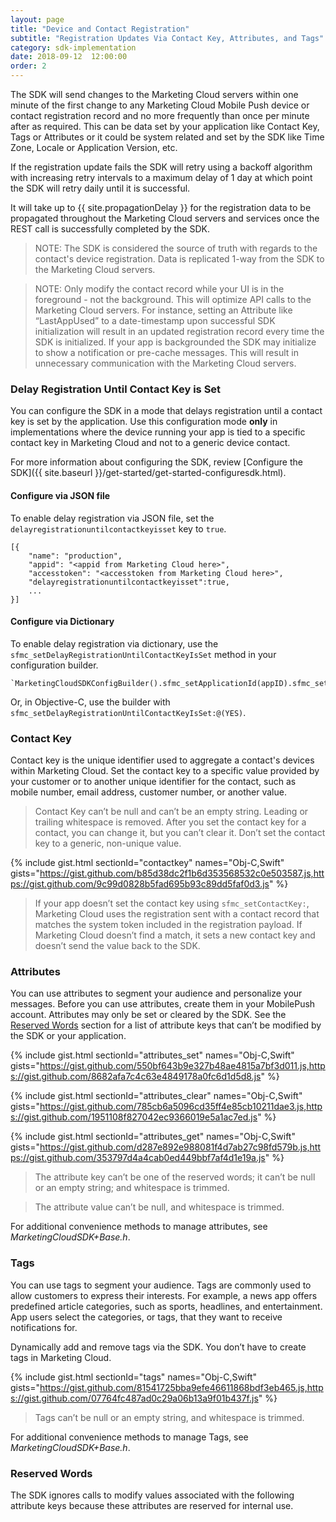 ```yaml
---
layout: page
title: "Device and Contact Registration"
subtitle: "Registration Updates Via Contact Key, Attributes, and Tags"
category: sdk-implementation
date: 2018-09-12  12:00:00
order: 2
---
```


The SDK will send changes to the Marketing Cloud servers within one minute of the first change to any Marketing Cloud Mobile Push device or contact registration record and no more frequently than once per minute after as required.  This can be data set by your application like Contact Key, Tags or Attributes or it could be system related and set by the SDK like Time Zone, Locale or Application Version, etc.

If the registration update fails the SDK will retry using a backoff algorithm with increasing retry intervals to a maximum delay of 1 day at which point the SDK will retry daily until it is successful.

It will take up to {{ site.propagationDelay }} for the registration data to be propagated throughout the Marketing Cloud servers and services once the REST call is successfully completed by the SDK.

> NOTE: The SDK is considered the source of truth with regards to the contact's device registration.  Data is replicated 1-way from the SDK to the Marketing Cloud servers.

> NOTE: Only modify the contact record while your UI is in the foreground - not the background.  This will optimize API calls to the Marketing Cloud servers.  For instance, setting an Attribute like “LastAppUsed” to a date-timestamp upon successful SDK initialization will result in an updated registration record every time the SDK is initialized.  If your app is backgrounded the SDK may initialize to show a notification or pre-cache messages.  This will result in unnecessary communication with the Marketing Cloud servers.

### Delay Registration Until Contact Key is Set

You can configure the SDK in a mode that delays registration until a contact key is set by the application. Use this configuration mode **only** in implementations where the device running your app is tied to a specific contact key in Marketing Cloud and not to a generic device contact.

For more information about configuring the SDK, review [Configure the SDK]({{ site.baseurl }}/get-started/get-started-configuresdk.html).

#### Configure via JSON file

To enable delay registration via JSON file, set the `delayregistrationuntilcontactkeyisset` key to `true`.

    [{
	    "name": "production",
	    "appid": "<appid from Marketing Cloud here>",
	    "accesstoken": "<accesstoken from Marketing Cloud here>",
	    "delayregistrationuntilcontactkeyisset":true,
	    ...
    }]

#### Configure via Dictionary

To enable delay registration via dictionary, use the `sfmc_setDelayRegistrationUntilContactKeyIsSet` method in your configuration builder.

    `MarketingCloudSDKConfigBuilder().sfmc_setApplicationId(appID).sfmc_setAccessToken(accessToken).sfmc_setDelayRegistrationUntilContactKeyIsSet(true).sfmc_build()!`

Or, in Objective-C, use the builder with `sfmc_setDelayRegistrationUntilContactKeyIsSet:@(YES)`.

### Contact Key

Contact key is the unique identifier used to aggregate a contact's devices within Marketing Cloud. Set the contact key to a specific value provided by your customer or to another unique identifier for the contact, such as mobile number, email address, customer number, or another value.

> Contact Key can’t be null and can’t be an empty string. Leading or trailing whitespace is removed. After you set the contact key for a contact, you can change it, but you can’t clear it. Don’t set the contact key to a generic, non-unique value.

{% include gist.html sectionId="contactkey" names="Obj-C,Swift" gists="https://gist.github.com/b85d38dc2f1b6d353568532c0e503587.js,https://gist.github.com/9c99d0828b5fad695b93c89dd5faf0d3.js" %}

> If your app doesn’t set the contact key using `sfmc_setContactKey:`, Marketing Cloud uses the registration sent with a contact record that matches the system token included in the registration payload. If Marketing Cloud doesn’t find a match, it sets a new contact key and doesn’t send the value back to the SDK.

### Attributes

You can use attributes to segment your audience and personalize your messages. Before you can use attributes, create them in your MobilePush account. Attributes may only be set or cleared by the SDK. See the [Reserved Words](#reserved-words) section for a list of attribute keys that can’t be modified by the SDK or your application.

{% include gist.html sectionId="attributes_set" names="Obj-C,Swift" gists="https://gist.github.com/550bf643b9e327b48ae4815a7bf3d011.js,https://gist.github.com/8682afa7c4c63e4849178a0fc6d1d5d8.js" %}

{% include gist.html sectionId="attributes_clear" names="Obj-C,Swift" gists="https://gist.github.com/785cb6a5096cd35ff4e85cb10211dae3.js,https://gist.github.com/1951108f827042ec9366019e5a1ac7ed.js" %}

{% include gist.html sectionId="attributes_get" names="Obj-C,Swift" gists="https://gist.github.com/d287e892e988081f4d7ab27c98fd579b.js,https://gist.github.com/353797d4a4cab0ed449bbf7af4d1e19a.js" %}

> The attribute key can’t be one of the reserved words; it can’t be null or an empty string; and whitespace is trimmed.

> The attribute value can’t be null, and whitespace is trimmed.

For additional convenience methods to manage attributes, see *MarketingCloudSDK+Base.h*.

### Tags

You can use tags to segment your audience. Tags are commonly used to allow customers to express their interests. For example, a news app offers predefined article categories, such as sports, headlines, and entertainment. App users select the categories, or tags, that they want to receive notifications for.  

Dynamically add and remove tags via the SDK. You don’t have to create tags in Marketing Cloud.

{% include gist.html sectionId="tags" names="Obj-C,Swift" gists="https://gist.github.com/81541725bba9efe46611868bdf3eb465.js,https://gist.github.com/07764fc487ad0c29a06b13a9f01b437f.js" %}

> Tags can’t be null or an empty string, and whitespace is trimmed.

For additional convenience methods to manage Tags, see *MarketingCloudSDK+Base.h*.

### Reserved Words

The SDK ignores calls to modify values associated with the following attribute keys because these attributes are reserved for internal use.

<script src="https://gist.github.com/sfmc-mobilepushsdk/d203ad25ac96ed8cb570d9c40910cf0a.js"></script>
